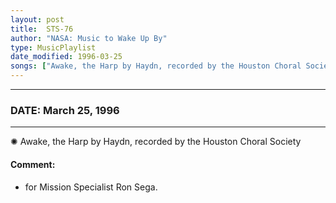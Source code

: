 ```yaml
---
layout: post
title:  STS-76
author: "NASA: Music to Wake Up By"
type: MusicPlaylist
date_modified: 1996-03-25
songs: ["Awake, the Harp by Haydn, recorded by the Houston Choral Society"]
---
```


----
### DATE: March 25, 1996
----
✺ Awake, the Harp by Haydn, recorded by the Houston Choral Society

#### Comment:
* for Mission Specialist Ron Sega.



<br/>
<center>
	<a target="_blank"
	   href="https://twitter.com/intent/tweet?hashtags=Space,NASA,Playlist,NASAWakeupCalls,SpaceProgram&text={{ page.author}}, '{{ page.songs.first }}' {{ page.title }}, {{ page.date | date: '%B %d, %Y' }}. {{ site.url }}{{ page.url }} @nasawakeupcalls">
	   <i class="fab fa-twitter" alt="Tweet this page" style="font-size: 1.3em;"></i>
	</a>
	&nbsp; 	<i class="fas fa-user-astronaut" style="font-size: 1.5em;"></i> &nbsp;
    <a type="amzn" search="'Awake, the Harp by Haydn, recorded by the Houston Choral Society'" category="popular music">
        <i class="fab fa-amazon" style="font-size: 1.3em;"></i>
    </a>
</center>

